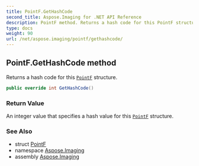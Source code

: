 ```yaml
---
title: PointF.GetHashCode
second_title: Aspose.Imaging for .NET API Reference
description: PointF method. Returns a hash code for this PointF structure
type: docs
weight: 90
url: /net/aspose.imaging/pointf/gethashcode/
---
```

## PointF.GetHashCode method

Returns a hash code for this [`PointF`](../) structure.

```csharp
public override int GetHashCode()
```

### Return Value

An integer value that specifies a hash value for this [`PointF`](../) structure.

### See Also

* struct [PointF](../)
* namespace [Aspose.Imaging](../../pointf/)
* assembly [Aspose.Imaging](../../../)


